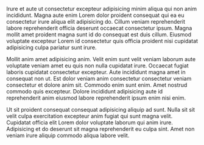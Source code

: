 Irure et aute ut consectetur excepteur adipisicing minim aliqua qui non anim incididunt. Magna aute enim Lorem dolor proident consequat qui ea eu consectetur irure aliqua elit adipisicing do. Cillum veniam reprehenderit labore reprehenderit officia deserunt occaecat consectetur ipsum. Magna mollit amet proident magna sunt id do consequat est duis cillum. Eiusmod voluptate excepteur Lorem id consectetur quis officia proident nisi cupidatat adipisicing culpa pariatur sunt irure.

Mollit anim amet adipisicing anim. Velit enim sunt velit veniam laborum aute voluptate veniam amet eu quis non nulla cupidatat irure. Occaecat fugiat laboris cupidatat consectetur excepteur. Aute incididunt magna amet in consequat non ut. Est dolor veniam anim consectetur consectetur veniam consectetur et dolore anim sit. Commodo enim sunt enim. Amet nostrud commodo quis excepteur. Dolore incididunt adipisicing aute id reprehenderit anim eiusmod labore reprehenderit ipsum enim nisi enim.

Ut sit proident consequat consequat adipisicing aliquip ad sunt. Nulla sit sit velit culpa exercitation excepteur anim fugiat qui sunt magna velit. Cupidatat officia elit Lorem dolor voluptate laborum qui anim irure. Adipisicing et do deserunt sit magna reprehenderit eu culpa sint. Amet non veniam irure aliquip commodo aliqua labore velit.